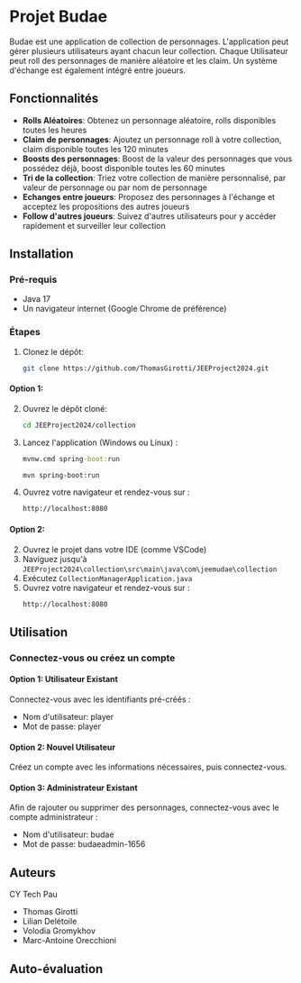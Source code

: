 # Projet Budae

Budae est une application de collection de personnages.
L'application peut gérer plusieurs utilisateurs ayant chacun leur collection.
Chaque Utilisateur peut roll des personnages de manière aléatoire et les claim.
Un système d'échange est également intégré entre joueurs.

## Fonctionnalités

- **Rolls Aléatoires**: Obtenez un personnage aléatoire, rolls disponibles toutes les heures
- **Claim de personnages**: Ajoutez un personnage roll à votre collection, claim disponible toutes les 120 minutes 
- **Boosts des personnages**: Boost de la valeur des personnages que vous possédez déjà, boost disponible toutes les 60 minutes
- **Tri de la collection**: Triez votre collection de manière personnalisé, par valeur de personnage ou par nom de personnage
- **Echanges entre joueurs**: Proposez des personnages à l'échange et acceptez les propositions des autres joueurs
- **Follow d'autres joueurs**: Suivez d'autres utilisateurs pour y accéder rapidement et surveiller leur collection

## Installation

### Pré-requis
- Java 17
- Un navigateur internet (Google Chrome de préférence)

### Étapes
1. Clonez le dépôt:
   ```bash
   git clone https://github.com/ThomasGirotti/JEEProject2024.git
   ```

#### Option 1:
2. Ouvrez le dépôt cloné:
   ```bash
   cd JEEProject2024/collection
   ```

3. Lancez l'application (Windows ou Linux) :
   ```cmd
   mvnw.cmd spring-boot:run
   ```
   ```bash
   mvn spring-boot:run
   ```

4. Ouvrez votre navigateur et rendez-vous sur :
   ```bash
   http://localhost:8080
   ```

#### Option 2:
2. Ouvrez le projet dans votre IDE (comme VSCode)
3. Naviguez jusqu'à `JEEProject2024\collection\src\main\java\com\jeemudae\collection`
4. Exécutez `CollectionManagerApplication.java`
5. Ouvrez votre navigateur et rendez-vous sur :
   ```bash
   http://localhost:8080
   ```

## Utilisation

### Connectez-vous ou créez un compte

#### Option 1: Utilisateur Existant
Connectez-vous avec les identifiants pré-créés :
- Nom d'utilisateur: player
- Mot de passe: player

#### Option 2: Nouvel Utilisateur
Créez un compte avec les informations nécessaires, puis connectez-vous.

#### Option 3: Administrateur Existant
Afin de rajouter ou supprimer des personnages, connectez-vous avec le compte administrateur :
- Nom d'utilisateur: budae
- Mot de passe: budaeadmin-1656

## Auteurs

CY Tech Pau
- Thomas Girotti
- Lilian Delétoile
- Volodia Gromykhov
- Marc-Antoine Orecchioni

## Auto-évaluation

